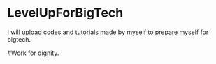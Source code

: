 # LevelUpForBigTech
I will upload codes and tutorials made by myself to prepare myself for bigtech.

#Work for dignity.
